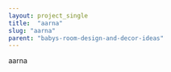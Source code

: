 ```yaml
---
layout: project_single
title:  "aarna"
slug: "aarna"
parent: "babys-room-design-and-decor-ideas"
---
```

aarna